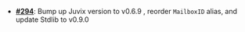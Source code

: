   -  [**#294**](https://github.com/anoma/nspec/pull/294): Bump up Juvix version
     to v0.6.9 , reorder `MailboxID` alias, and update Stdlib to v0.9.0
